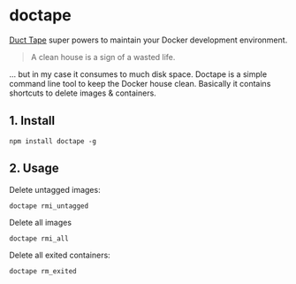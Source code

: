 # doctape

[Duct Tape](https://en.wikipedia.org/wiki/Duct_tape) super powers to maintain your Docker development environment.

> A clean house is a sign of a wasted life.

... but in my case it consumes to much disk space. Doctape is a simple command line tool to keep the Docker house clean. 
Basically it contains shortcuts to delete images & containers.

## 1. Install
```
npm install doctape -g
```

## 2. Usage

Delete untagged images:
```
doctape rmi_untagged
```

Delete all images
```
doctape rmi_all
```

Delete all exited containers:
```
doctape rm_exited
```
